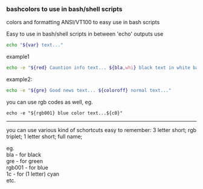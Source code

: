 ### bashcolors to use in bash/shell scripts
colors and formatting ANSI/VT100 to easy use in bash scripts

Easy to use in bash/shell scripts in between 'echo' outputs
use
``` bash
echo "${var} text..."
```

example1
``` bash
echo -e "${red} Cauntion info text... ${bla,whi} black text in white background"
```

example2: 
``` bash
echo -e "${gre} Good news text... ${coloroff} normal text..."
```

you can use rgb codes as well, 
eg.
``` shell
echo -e "${rgb001} blue color text...${c0}"
```

---
you can use various kind of schortcuts easy to remember:
3 letter short;   rgb triplet;    1 letter short;   full name;

eg.  
bla - for black  
gre - for green  
rgb001 - for blue  
1c - for (1 letter) cyan  
etc.
